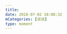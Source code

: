 ```yaml
---
title: 
date: 2018-07-02 18:08:32
mCategories: [说说]
type: moment
---
```


<div id="pics-20180702180832"></div>

<script src="/lib/moment/pics.js"></script>
<script>
var data = [
    {"link": "2018-07-02_000000.jpeg", "type": "shuoshuo"}
];
picsRender(data, "pics-20180702180832");
</script>

